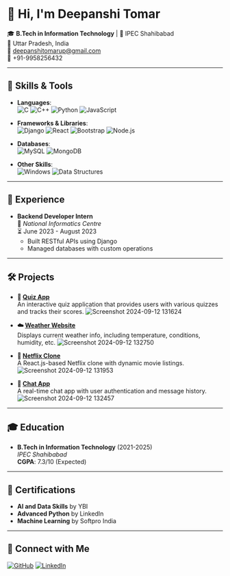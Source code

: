 # 👋 Hi, I'm **Deepanshi Tomar** 

🎓 **B.Tech in Information Technology** | 🏫 IPEC Shahibabad  
📍 Uttar Pradesh, India  
📧 [deepanshitomarup@gmail.com](mailto:deepanshitomarup@gmail.com)  
📱 +91-9958256432  

---

## 🚀 Skills & Tools

- **Languages**:  
  ![C](https://img.shields.io/badge/C-00599C?style=flat&logo=c&logoColor=white) 
  ![C++](https://img.shields.io/badge/C++-00599C?style=flat&logo=cplusplus&logoColor=white) 
  ![Python](https://img.shields.io/badge/Python-3776AB?style=flat&logo=python&logoColor=white) 
  ![JavaScript](https://img.shields.io/badge/JavaScript-F7DF1E?style=flat&logo=javascript&logoColor=black)

- **Frameworks & Libraries**:  
  ![Django](https://img.shields.io/badge/Django-092E20?style=flat&logo=django&logoColor=white) 
  ![React](https://img.shields.io/badge/React-20232A?style=flat&logo=react&logoColor=61DAFB) 
  ![Bootstrap](https://img.shields.io/badge/Bootstrap-7952B3?style=flat&logo=bootstrap&logoColor=white) 
  ![Node.js](https://img.shields.io/badge/Node.js-43853D?style=flat&logo=node-dot-js&logoColor=white)

- **Databases**:  
  ![MySQL](https://img.shields.io/badge/MySQL-4479A1?style=flat&logo=mysql&logoColor=white) 
  ![MongoDB](https://img.shields.io/badge/MongoDB-4EA94B?style=flat&logo=mongodb&logoColor=white)

- **Other Skills**:  
  ![Windows](https://img.shields.io/badge/Windows-0078D6?style=flat&logo=windows&logoColor=white) 
  ![Data Structures](https://img.shields.io/badge/Data%20Structures-Important-orange)

---

## 💼 Experience

- **Backend Developer Intern**  
  🏢 *National Informatics Centre*  
  ⏳ June 2023 - August 2023  
  - Built RESTful APIs using Django  
  - Managed databases with custom operations

---

## 🛠️ Projects

- **📝 [Quiz App](#)**  
  An interactive quiz application that provides users with various quizzes and tracks their scores.
![Screenshot 2024-09-12 131624](https://github.com/user-attachments/assets/0011ed92-d209-45b9-b46c-555788529137)

- **☁️ [Weather Website](#)**  
  Displays current weather info, including temperature, conditions, humidity, etc.
![Screenshot 2024-09-12 132750](https://github.com/user-attachments/assets/22fb1a3e-3963-4a14-bbce-c8efa6ea18dc)

- **🎥 [Netflix Clone](#)**  
  A React.js-based Netflix clone with dynamic movie listings.![Screenshot 2024-09-12 131953](https://github.com/user-attachments/assets/fa52f4fe-1138-476c-a5c5-e339457e80a8)


- **💬 [Chat App](#)**  
  A real-time chat app with user authentication and message history.
![Screenshot 2024-09-12 132457](https://github.com/user-attachments/assets/0a93df6a-78f0-4985-8fe3-c19aaf2576f3)

---

## 🎓 Education

- **B.Tech in Information Technology** (2021-2025)  
  *IPEC Shahibabad*  
  **CGPA**: 7.3/10 (Expected)

---

## 📜 Certifications

- **AI and Data Skills** by YBI  
- **Advanced Python** by LinkedIn  
- **Machine Learning** by Softpro India

---

## 🔗 Connect with Me

[![GitHub](https://img.shields.io/badge/GitHub-100000?style=flat&logo=github&logoColor=white)](https://github.com/Deepa-nshi) 
[![LinkedIn](https://img.shields.io/badge/LinkedIn-0077B5?style=flat&logo=linkedin&logoColor=white)](https://www.linkedin.com/in/deepanshi-tomar-602904278/)

